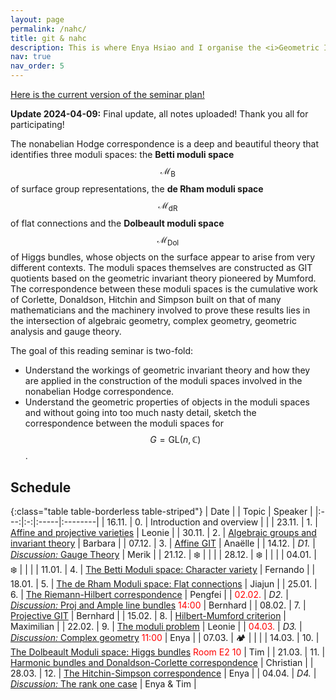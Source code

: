 ```yaml
---
layout: page
permalink: /nahc/
title: git & nahc
description: This is where Enya Hsiao and I organise the <i>Geometric Invariant Theory & Non-abelian Hodge Correspondence</i> Reading Seminar.
nav: true
nav_order: 5
---
```


<a href="/assets/pdf/nahc/GIT_NaHC_Seminar_Plan.pdf" target="_blank">Here is the current version of the seminar plan!</a>

**Update 2024-04-09:** Final update, all notes uploaded! Thank you all for participating!

The nonabelian Hodge correspondence is a deep and beautiful theory that identifies three moduli spaces: the **Betti moduli space** $$\mathcal{M}_{\text{B}}$$ of surface group representations, the **de Rham moduli space** $$\mathcal{M}_{\text{dR}}$$ of flat connections and the **Dolbeault moduli space** $$\mathcal{M}_{\text{Dol}}$$ of Higgs bundles, whose objects on the surface appear to arise from very different contexts. The moduli spaces themselves are constructed as GIT quotients based on the geometric invariant theory pioneered by Mumford. The correspondence between these moduli spaces is the cumulative work of Corlette, Donaldson, Hitchin and Simpson built on that of many mathematicians and the machinery involved to prove these results lies in the intersection of algebraic geometry, complex geometry, geometric analysis and gauge theory.

The goal of this reading seminar is two-fold:

- Understand the workings of geometric invariant theory and how they are applied in the construction of the moduli spaces involved in the nonabelian Hodge correspondence.
- Understand the geometric properties of objects in the moduli spaces and without going into too much nasty detail, sketch the correspondence between the moduli spaces for $$G = \mathrm{GL}(n, \mathbb{C})$$.

## Schedule

{:class="table table-borderless table-striped"}
| Date | | Topic | Speaker |
|:---:|:-:|:-----|:--------|
| 16.11. | 0. | Introduction and overview | |
| 23.11. | 1. | <a href="/assets/pdf/nahc/01_Affine_and_projective_Varieties.pdf" target="_blank">Affine and projective varieties</a> | Leonie |
| 30.11. | 2. | <a href="/assets/pdf/nahc/02_Algebraic_groups_and_invariant_theory.pdf" target="_blank">Algebraic groups and invariant theory</a> | Barbara |
| 07.12. | 3. | <a href="/assets/pdf/nahc/03_Affine_GIT.pdf" target="_blank">Affine GIT</a> | Anaëlle |
| 14.12. | _D1._ | <a href="/assets/pdf/nahc/D1_Gauge_Theory.pdf" target="_blank">_Discussion:_ Gauge Theory</a> | Merik |
| 21.12. | ❄️ | | |
| 28.12. | ❄️ | | |
| 04.01. | ❄️ | | |
| 11.01. | 4. | <a href="/assets/pdf/nahc/04_Character_Variety.pdf" target="_blank">The Betti Moduli space: Character variety</a> | Fernando |
| 18.01. | 5. | <a href="/assets/pdf/nahc/05_deRham_Moduli_Space.pdf" target="_blank">The de Rham Moduli space: Flat connections</a> | Jiajun |
| 25.01. | 6. | <a href="/assets/pdf/nahc/06_Riemann-Hilbert_correspondence.pdf" target="_blank">The Riemann-Hilbert correspondence</a> | Pengfei |
| <span style="color:red">02.02.</span> | _D2._ | <a href="/assets/pdf/nahc/D2_Proj_and_Ample_line_bundles.pdf" target="_blank">_Discussion:_ Proj and Ample line bundles</a> <span style="color:red">14:00</span> | Bernhard |
| 08.02. | 7. | <a href="/assets/pdf/nahc/07_Projective_GIT.pdf" target="_blank">Projective GIT</a> | Bernhard |
| 15.02. | 8. | <a href="/assets/pdf/nahc/08_Hilbert_Mumford_Criterion.pdf" target="_blank">Hilbert-Mumford criterion</a> | Maximilian |
| 22.02. | 9. | <a href="/assets/pdf/nahc/09_Moduli_Problem.pdf" target="_blank">The moduli problem</a> | Leonie |
| <span style="color:red">04.03.</span> | _D3._ | <a href="/assets/pdf/nahc/D3_Complex_geometry.pdf" target="_blank">_Discussion:_ Complex geometry</a> <span style="color:red">11:00</span> | Enya |
| 07.03. | 🏕️ | | |
| 14.03. | 10. | <a href="/assets/pdf/nahc/10_Moduli_of_Higgs_Bundles.pdf" target="_blank">The Dolbeault Moduli space: Higgs bundles</a> <span style="color:red">Room E2 10</span> | Tim |
| 21.03. | 11. | <a href="/assets/pdf/nahc/11_Corlette-Donaldson.pdf" target="_blank">Harmonic bundles and Donaldson-Corlette correspondence</a> | Christian |
| 28.03. | 12. | <a href="/assets/pdf/nahc/12_Hitchin-Simpson_Correspondence.pdf" target="_blank">The Hitchin-Simpson correspondence</a> | Enya |
| 04.04. | _D4._ | <a href="/assets/pdf/nahc/D4_Rank_one_case.pdf" target="_blank">_Discussion:_ The rank one case</a> | Enya & Tim |
